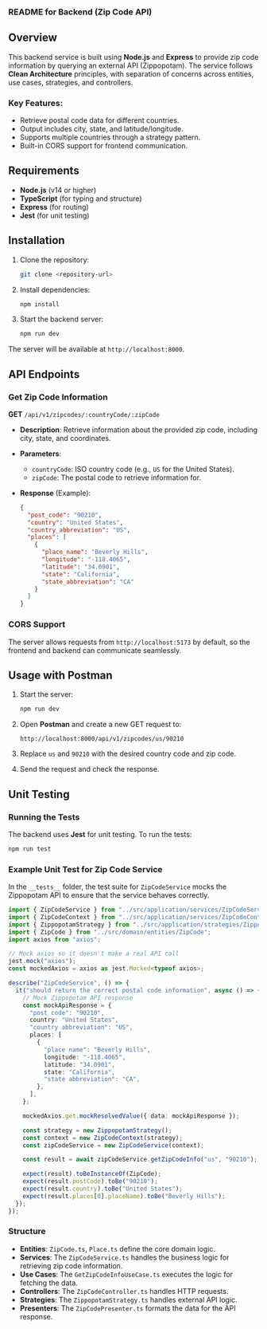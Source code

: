 ### README for Backend (Zip Code API)

## Overview

This backend service is built using **Node.js** and **Express** to provide zip code information by querying an external API (Zippopotam). The service follows **Clean Architecture** principles, with separation of concerns across entities, use cases, strategies, and controllers.

### Key Features:

- Retrieve postal code data for different countries.
- Output includes city, state, and latitude/longitude.
- Supports multiple countries through a strategy pattern.
- Built-in CORS support for frontend communication.

## Requirements

- **Node.js** (v14 or higher)
- **TypeScript** (for typing and structure)
- **Express** (for routing)
- **Jest** (for unit testing)

## Installation

1. Clone the repository:

   ```bash
   git clone <repository-url>
   ```

2. Install dependencies:

   ```bash
   npm install
   ```

3. Start the backend server:
   ```bash
   npm run dev
   ```

The server will be available at `http://localhost:8000`.

## API Endpoints

### Get Zip Code Information

**GET** `/api/v1/zipcodes/:countryCode/:zipCode`

- **Description**: Retrieve information about the provided zip code, including city, state, and coordinates.

- **Parameters**:

  - `countryCode`: ISO country code (e.g., `US` for the United States).
  - `zipCode`: The postal code to retrieve information for.

- **Response** (Example):
  ```json
  {
    "post_code": "90210",
    "country": "United States",
    "country_abbreviation": "US",
    "places": [
      {
        "place_name": "Beverly Hills",
        "longitude": "-118.4065",
        "latitude": "34.0901",
        "state": "California",
        "state_abbreviation": "CA"
      }
    ]
  }
  ```

### CORS Support

The server allows requests from `http://localhost:5173` by default, so the frontend and backend can communicate seamlessly.

## Usage with Postman

1. Start the server:

   ```bash
   npm run dev
   ```

2. Open **Postman** and create a new GET request to:

   ```
   http://localhost:8000/api/v1/zipcodes/us/90210
   ```

3. Replace `us` and `90210` with the desired country code and zip code.

4. Send the request and check the response.

## Unit Testing

### Running the Tests

The backend uses **Jest** for unit testing. To run the tests:

```bash
npm run test
```

### Example Unit Test for Zip Code Service

In the `__tests__` folder, the test suite for `ZipCodeService` mocks the Zippopotam API to ensure that the service behaves correctly.

```typescript
import { ZipCodeService } from "../src/application/services/ZipCodeService";
import { ZipCodeContext } from "../src/application/services/ZipCodeContext";
import { ZippopotamStrategy } from "../src/application/strategies/ZippopotamStrategy";
import { ZipCode } from "../src/domain/entities/ZipCode";
import axios from "axios";

// Mock axios so it doesn't make a real API call
jest.mock("axios");
const mockedAxios = axios as jest.Mocked<typeof axios>;

describe("ZipCodeService", () => {
  it("should return the correct postal code information", async () => {
    // Mock Zippopotam API response
    const mockApiResponse = {
      "post code": "90210",
      country: "United States",
      "country abbreviation": "US",
      places: [
        {
          "place name": "Beverly Hills",
          longitude: "-118.4065",
          latitude: "34.0901",
          state: "California",
          "state abbreviation": "CA",
        },
      ],
    };

    mockedAxios.get.mockResolvedValue({ data: mockApiResponse });

    const strategy = new ZippopotamStrategy();
    const context = new ZipCodeContext(strategy);
    const zipCodeService = new ZipCodeService(context);

    const result = await zipCodeService.getZipCodeInfo("us", "90210");

    expect(result).toBeInstanceOf(ZipCode);
    expect(result.postCode).toBe("90210");
    expect(result.country).toBe("United States");
    expect(result.places[0].placeName).toBe("Beverly Hills");
  });
});
```

### Structure

- **Entities**: `ZipCode.ts`, `Place.ts` define the core domain logic.
- **Services**: The `ZipCodeService.ts` handles the business logic for retrieving zip code information.
- **Use Cases**: The `GetZipCodeInfoUseCase.ts` executes the logic for fetching the data.
- **Controllers**: The `ZipCodeController.ts` handles HTTP requests.
- **Strategies**: The `ZippopotamStrategy.ts` handles external API logic.
- **Presenters**: The `ZipCodePresenter.ts` formats the data for the API response.
